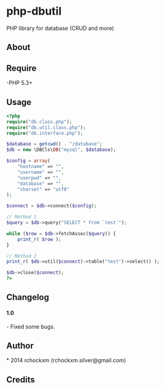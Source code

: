 php-dbutil
==========

PHP library for database (CRUD and more)

<h2><a name="about" class="anchor" href="#about"><span class="mini-icon mini-icon-link"></span></a>About</h2>

<h2><a name="usage" class="anchor" href="#about"><span class="mini-icon mini-icon-link"></span></a>Require</h2>

-PHP 5.3+

<h2><a name="usage" class="anchor" href="#about"><span class="mini-icon mini-icon-link"></span></a>Usage</h2>

```php
<?php
require("db.class.php");
require("db.util.class.php");
require("db.interface.php");

$database = getcwd() . "/database";
$db = new \DBCls\DB("mysql", $database);

$config = array(
    "hostname" => "",
    "username" => "",
    "userpwd" => "",
    "database" => "",
    "charset" => "utf8"
);

$connect = $db->connect($config);

// Method 1
$query = $db->query("SELECT * from `test`");

while ($row = $db->fetchAssoc($query)) {
    print_r( $row );
}

// Method 2
print_r( $db->util($connect)->table("test")->select() );

$db->close($connect);
?>
```

<h2><a name="about" class="anchor" href="#about"><span class="mini-icon mini-icon-link"></span></a>Changelog</h2>

<h4>1.0</h4/>
- Fixed some bugs.

<h2><a name="author" class="anchor" href="#author"><span class="mini-icon mini-icon-link"></span></a>Author</h2>
* 2014 rchockxm (rchockxm.silver@gmail.com)

<h2><a name="credits" class="anchor" href="#credits"><span class="mini-icon mini-icon-link"></span></a>Credits</h2>

